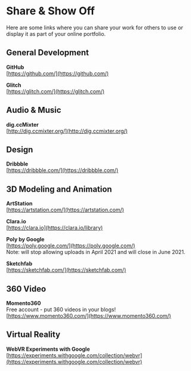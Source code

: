 # Share & Show Off

Here are some links where you can share your work for others to use or display it as part of your online portfolio.

## General Development

**GitHub**  
[https://github.com/](https://github.com/)

**Glitch**  
[https://glitch.com/](https://glitch.com/)

## Audio & Music

**dig.ccMixter**  
[http://dig.ccmixter.org/](http://dig.ccmixter.org/)

## Design

**Dribbble**  
[https://dribbble.com/](https://dribbble.com/)

## 3D Modeling and Animation

**ArtStation**  
[https://artstation.com/](https://artstation.com/)

**Clara.io**  
[https://clara.io](https://clara.io/library)

**Poly by Google**  
[https://poly.google.com/](https://poly.google.com/)  
Note: will stop allowing uploads in April 2021 and will close in June 2021.

**Sketchfab**  
[https://sketchfab.com/](https://sketchfab.com/)

## 360 Video

**Momento360**  
Free account - put 360 videos in your blogs!  
[https://www.momento360.com/](https://www.momento360.com/)

## Virtual Reality

**WebVR Experiments with Google**  
[https://experiments.withgoogle.com/collection/webvr](https://experiments.withgoogle.com/collection/webvr)



